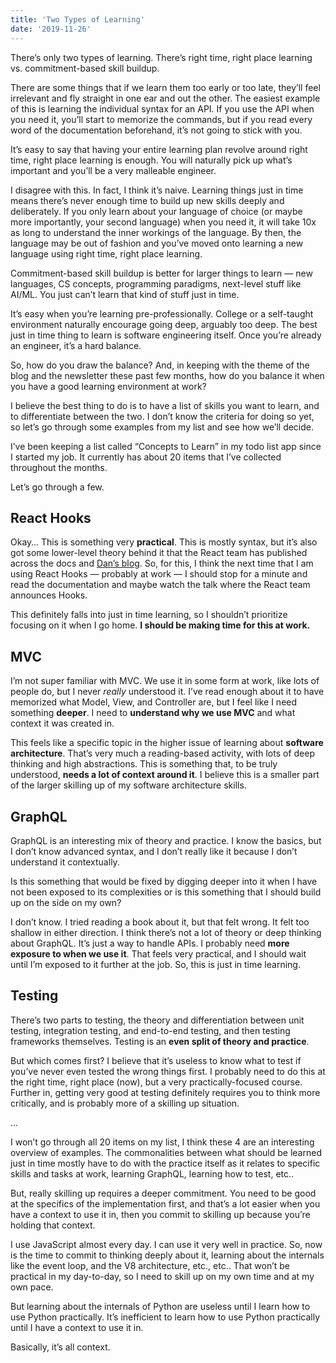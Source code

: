 ```yaml
---
title: 'Two Types of Learning'
date: '2019-11-26'
---
```


There’s only two types of learning. There’s right time, right place learning vs. commitment-based skill buildup.

There are some things that if we learn them too early or too late, they’ll feel irrelevant and fly straight in one ear and out the other. The easiest example of this is learning the individual syntax for an API. If you use the API when you need it, you’ll start to memorize the commands, but if you read every word of the documentation beforehand, it’s not going to stick with you.

It’s easy to say that having your entire learning plan revolve around right time, right place learning is enough. You will naturally pick up what’s important and you’ll be a very malleable engineer.

I disagree with this. In fact, I think it’s naive. Learning things just in time means there’s never enough time to build up new skills deeply and deliberately. If you only learn about your language of choice (or maybe more importantly, your second language) when you need it, it will take 10x as long to understand the inner workings of the language. By then, the language may be out of fashion and you’ve moved onto learning a new language using right time, right place learning.

Commitment-based skill buildup is better for larger things to learn — new languages, CS concepts, programming paradigms, next-level stuff like AI/ML. You just can’t learn that kind of stuff just in time.

It’s easy when you’re learning pre-professionally. College or a self-taught environment	naturally encourage going deep, arguably too deep. The best just in time thing to learn is software engineering itself. Once you’re already an engineer, it’s a hard balance.

So, how do you draw the balance? And, in keeping with the theme of the blog and the newsletter these past few months, how do you balance it when you have a good learning environment at work?

I believe the best thing to do is to have a list of skills you want to learn, and to differentiate between the two. I don’t know the criteria for doing so yet, so let’s go through some examples from my list and see how we’ll decide.

I’ve been keeping a list called “Concepts to Learn” in my todo list app since I started my job. It currently has about 20 items that I’ve collected throughout the months.

Let’s go through a few.

## React Hooks

Okay… This is something very **practical**. This is mostly syntax, but it’s also got some lower-level theory behind it that the React team has published across the docs and [Dan’s blog](https://overreacted.io).  So, for this, I think the next time that I am using React Hooks — probably at work — I should stop for a minute and read the documentation and maybe watch the talk where the React team announces Hooks.

This definitely falls into just in time learning, so I shouldn’t prioritize focusing on it when I go home. **I should be making time for this at work.**

## MVC

I’m not super familiar with MVC. We use it in some form at work, like lots of people do, but I never _really_ understood it. I’ve read enough about it to have memorized what Model, View, and Controller are, but I feel like I need something **deeper**. I need to **understand why we use MVC** and what context it was created in.

This feels like a specific topic in the higher issue of learning about **software architecture**. That’s very much a reading-based activity, with lots of deep thinking and high abstractions. This is something that, to be truly understood, **needs a lot of context around it**. I believe this is a smaller part of the larger skilling up of my software architecture skills.

## GraphQL

GraphQL is an interesting mix of theory and practice. I know the basics, but I don’t know advanced syntax, and I don’t really like it because I don’t understand it contextually.

Is this something that would be fixed by digging deeper into it when I have not been exposed to its complexities or is this something that I should build up on the side on my own?

I don’t know. I tried reading a book about it, but that felt wrong. It felt too shallow in either direction. I think there’s not a lot of theory or deep thinking about GraphQL. It’s just a way to handle APIs. I probably need **more exposure to when we use it**.  That feels very practical, and I should wait until I’m exposed to it further at the job. So, this is just in time learning.

## Testing

There’s two parts to testing, the theory and differentiation between unit testing, integration testing, and end-to-end testing, and then testing frameworks themselves. Testing is an **even split of theory and practice**.

But which comes first? I believe that it’s useless to know what to test if you’ve never even tested the wrong things first. I probably need to do this at the right time, right place (now), but a very practically-focused course. Further in, getting very good at testing definitely requires you to think more critically, and is probably more of a skilling up situation.

…

I won’t go through all 20 items on my list, I think these 4 are an interesting overview of examples. The commonalities between what should be learned just in time mostly have to do with the practice itself as it relates to specific skills and tasks at work, learning GraphQL, learning how to test, etc..

But, really skilling up requires a deeper commitment. You need to be good at the specifics of the implementation first, and that’s a lot easier when you have a context to use it in, then you commit to skilling up because you’re holding that context.

I use JavaScript almost every day. I can use it very well in practice. So, now is the time to commit to thinking deeply about it, learning about the internals like the event loop, and the V8 architecture, etc., etc.. That won’t be practical in my day-to-day, so I need to skill up on my own time and at my own pace.

But learning about the internals of Python are useless until I learn how to use Python practically. It’s inefficient to learn how to use Python practically until I have a context to use it in.

Basically, it’s all context.

